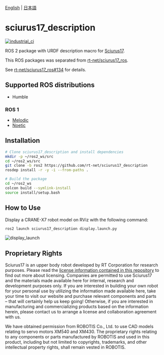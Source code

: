 [English](README.en.md) | [日本語](README.md)

# sciurus17_description

[![industrial_ci](https://github.com/rt-net/sciurus17_description/actions/workflows/industrial_ci.yml/badge.svg?branch=ros2)](https://github.com/rt-net/sciurus17_description/actions/workflows/industrial_ci.yml)

ROS 2 package with URDF description macro for [Sciurus17](https://rt-net.jp/products/sciurus17/).

This ROS packages was separated from [rt-net/sciurus17_ros](https://github.com/rt-net/sciurus17_ros).

See [rt-net/sciurus17_ros#134](https://github.com/rt-net/sciurus17_ros/issues/134) for details.

## Supported ROS distributions

- Humble

### ROS 1

- [Melodic](https://github.com/rt-net/sciurus17_ros/tree/master)
- [Noetic](https://github.com/rt-net/sciurus17_ros/tree/master)

## Installation

```sh
# Clone sciurus17_description and install dependencies
mkdir -p ~/ros2_ws/src
cd ~/ros2_ws/src
git clone -b ros2 https://github.com/rt-net/sciurus17_description
rosdep install -r -y -i --from-paths .

# Build the package
cd ~/ros2_ws
colcon build --symlink-install
source install/setup.bash
```

## How to Use

Display a CRANE-X7 robot model on RViz with the following command:

```sh
ros2 launch sciurus17_description display.launch.py
```

![display_launch](https://rt-net.github.io/images/sciurus17/display_launch.png)

## Proprietary Rights

Sciurus17 is an upper body robot developed by RT Corporation for research purposes. Please read the [license information contained in this repository](./LICENSE) to find out more about licensing. Companies are permitted to use Sciurus17 and the materials made available here for internal, research and development purposes only. If you are interested in building your own robot for your personal use by utilizing the information made available here, take your time to visit our website and purchase relevant components and parts – that will certainly help us keep going! Otherwise, if you are interested in manufacturing and commercializing products based on the information herein, please contact us to arrange a license and collaboration agreement with us.

We have obtained permission from ROBOTIS Co., Ltd. to use CAD models relating to servo motors XM540 and XM430. The proprietary rights relating to any components or parts manufactured by ROBOTIS and used in this product, including but not limited to copyrights, trademarks, and other intellectual property rights, shall remain vested in ROBOTIS.